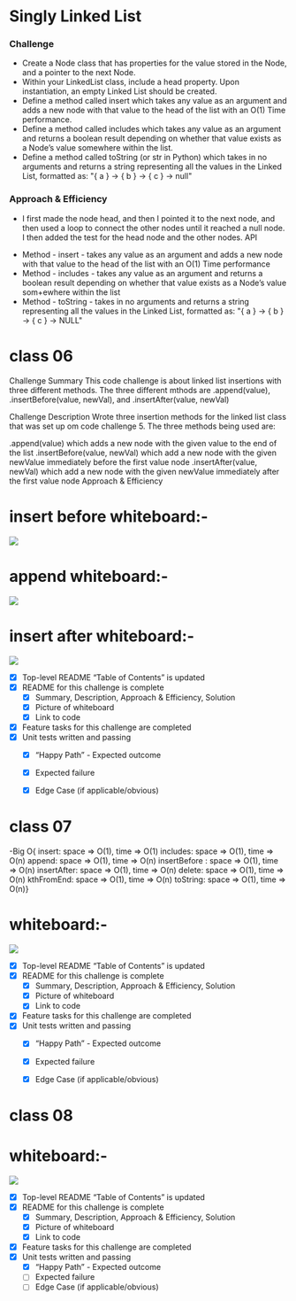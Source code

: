 # Singly Linked List

### Challenge
* Create a Node class that has properties for the value stored in the Node, and a pointer to the next Node.
* Within your LinkedList class, include a head property. Upon instantiation, an empty Linked List should be created.
* Define a method called insert which takes any value as an argument and adds a new node with that value to the head of the list with an O(1) Time performance.
* Define a method called includes which takes any value as an argument and returns a boolean result depending on whether that value exists as a Node’s value somewhere within the list.
* Define a method called toString (or str in Python) which takes in no arguments and returns a string representing all the values in the Linked List, formatted as: "{ a } -> { b } -> { c } -> null"

### Approach & Efficiency
- I first made the node head, and then I pointed it to the next node, and then used a loop to connect the other nodes until it reached a null node. I then added the test for the head node and the other nodes.
API
+ Method - insert - takes any value as an argument and adds a new node with that value to the head of the list with an O(1) Time performance
+ Method - includes - takes any value as an argument and returns a boolean result depending on whether that value exists as a Node’s value som+ewhere within the list
+ Method - toString - takes in no arguments and returns a string representing all the values in the Linked List, formatted as: "{ a } -> { b } -> { c } -> NULL"


# class 06
Challenge Summary
This code challenge is about linked list insertions with three different methods. The three different mthods are .append(value), .insertBefore(value, newVal), and .insertAfter(value, newVal)

Challenge Description
Wrote three insertion methods for the linked list class that was set up om code challenge 5. The three methods being used are:

.append(value) which adds a new node with the given value to the end of the list
.insertBefore(value, newVal) which add a new node with the given newValue immediately before the first value node
.insertAfter(value, newVal) which add a new node with the given newValue immediately after the first value node
Approach & Efficiency

# insert before whiteboard:-
![](https://i.ibb.co/DGsnhTM/Whiteboard-6.png)

# append whiteboard:-
![](https://i.ibb.co/frhpxTZ/Whiteboard-4.png)

# insert after whiteboard:-
![](https://i.ibb.co/xC0x5LC/Whiteboard-5.png)


- [X] Top-level README “Table of Contents” is updated
- [X] README for this challenge is complete
  - [X] Summary, Description, Approach & Efficiency, Solution
  - [X] Picture of whiteboard
  - [X] Link to code
- [X] Feature tasks for this challenge are completed
- [X] Unit tests written and passing
  - [X] “Happy Path” - Expected outcome
  - [X] Expected failure
  - [X] Edge Case (if applicable/obvious)



# class 07
-Big O{ insert: space => O(1), time => O(1) includes: space => O(1), time => O(n) append: space => O(1), time => O(n) insertBefore : space => O(1), time => O(n) insertAfter: space => O(1), time => O(n) delete: space => O(1), time => O(n) kthFromEnd: space => O(1), time => O(n) toString: space => O(1), time => O(n)}



#  whiteboard:-
![](https://i.ibb.co/Qdm4MBr/Whiteboard-2.png)

- [X] Top-level README “Table of Contents” is updated
- [X] README for this challenge is complete
  - [X] Summary, Description, Approach & Efficiency, Solution
  - [X] Picture of whiteboard
  - [X] Link to code
- [X] Feature tasks for this challenge are completed
- [X] Unit tests written and passing
  - [X] “Happy Path” - Expected outcome
  - [X] Expected failure
  - [X] Edge Case (if applicable/obvious)


# class 08
#  whiteboard:-
![](https://i.ibb.co/PMJwwY3/Whiteboard-3.png)

- [X] Top-level README “Table of Contents” is updated
- [X] README for this challenge is complete
  - [X] Summary, Description, Approach & Efficiency, Solution
  - [X] Picture of whiteboard
  - [X] Link to code
- [X] Feature tasks for this challenge are completed
- [X] Unit tests written and passing
  - [X] “Happy Path” - Expected outcome
  - [ ] Expected failure
  - [ ] Edge Case (if applicable/obvious)
